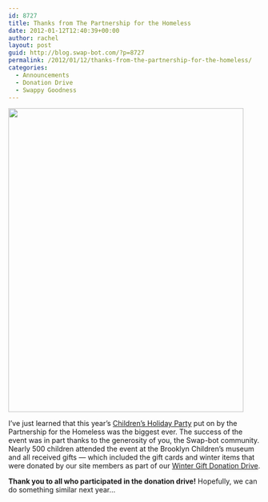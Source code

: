 ```yaml
---
id: 8727
title: Thanks from The Partnership for the Homeless
date: 2012-01-12T12:40:39+00:00
author: rachel
layout: post
guid: http://blog.swap-bot.com/?p=8727
permalink: /2012/01/12/thanks-from-the-partnership-for-the-homeless/
categories:
  - Announcements
  - Donation Drive
  - Swappy Goodness
---
```

[<img src="http://blog.swap-bot.com/wp-content/uploads/2012/01/partnership.png" alt="" title="partnership" width="470" height="608" class="alignnone size-full wp-image-8728" />](http://partnershipforthehomeless.org/news/entry/childrens-holiday-party1/)

I&#8217;ve just learned that this year&#8217;s [Children&#8217;s Holiday Party](http://partnershipforthehomeless.org/news/entry/childrens-holiday-party1/) put on by the Partnership for the Homeless was the biggest ever. The success of the event was in part thanks to the generosity of you, the Swap-bot community. Nearly 500 children attended the event at the Brooklyn Children&#8217;s museum and all received gifts &#8212; which included the gift cards and winter items that were donated by our site members as part of our [Winter Gift Donation Drive](http://blog.swap-bot.com/2011/12/05/holiday-donation-drive-update/).

**Thank you to all who participated in the donation drive!** Hopefully, we can do something similar next year&#8230;